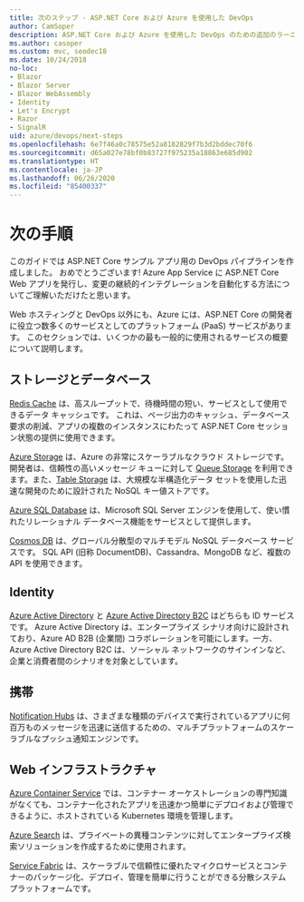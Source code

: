 ```yaml
---
title: 次のステップ - ASP.NET Core および Azure を使用した DevOps
author: CamSoper
description: ASP.NET Core および Azure を使用した DevOps のための追加のラーニング パス。
ms.author: casoper
ms.custom: mvc, seodec18
ms.date: 10/24/2018
no-loc:
- Blazor
- Blazor Server
- Blazor WebAssembly
- Identity
- Let's Encrypt
- Razor
- SignalR
uid: azure/devops/next-steps
ms.openlocfilehash: 6e7f46a0c78575e52a8182829f7b3d2bddec70f6
ms.sourcegitcommit: d65a027e78bf0b83727f975235a18863e685d902
ms.translationtype: HT
ms.contentlocale: ja-JP
ms.lasthandoff: 06/26/2020
ms.locfileid: "85400337"
---
```

# <a name="next-steps"></a>次の手順

このガイドでは ASP.NET Core サンプル アプリ用の DevOps パイプラインを作成しました。 おめでとうございます!  Azure App Service に ASP.NET Core Web アプリを発行し、変更の継続的インテグレーションを自動化する方法についてご理解いただけたと思います。

Web ホスティングと DevOps 以外にも、Azure には、ASP.NET Core の開発者に役立つ数多くのサービスとしてのプラットフォーム (PaaS) サービスがあります。 このセクションでは、いくつかの最も一般的に使用されるサービスの概要について説明します。

## <a name="storage-and-databases"></a>ストレージとデータベース

[Redis Cache](/azure/redis-cache/) は、高スループットで、待機時間の短い、サービスとして使用できるデータ キャッシュです。 これは、ページ出力のキャッシュ、データベース要求の削減、アプリの複数のインスタンスにわたって ASP.NET Core セッション状態の提供に使用できます。

[Azure Storage](/azure/storage/) は、Azure の非常にスケーラブルなクラウド ストレージです。 開発者は、信頼性の高いメッセージ キューに対して [Queue Storage](/azure/storage/queues/storage-queues-introduction) を利用できます。また、[Table Storage](/azure/storage/tables/table-storage-overview) は、大規模な半構造化データ セットを使用した迅速な開発のために設計された NoSQL キー値ストアです。

[Azure SQL Database](/azure/sql-database/) は、Microsoft SQL Server エンジンを使用して、使い慣れたリレーショナル データベース機能をサービスとして提供します。

[Cosmos DB](/azure/cosmos-db/) は、グローバル分散型のマルチモデル NoSQL データベース サービスです。 SQL API (旧称 DocumentDB)、Cassandra、MongoDB など、複数の API を使用できます。

## Identity

[Azure Active Directory](/azure/active-directory/) と [Azure Active Directory B2C](/azure/active-directory-b2c/) はどちらも ID サービスです。 Azure Active Directory は、エンタープライズ シナリオ向けに設計されており、Azure AD B2B (企業間) コラボレーションを可能にします。一方、Azure Active Directory B2C は、ソーシャル ネットワークのサインインなど、企業と消費者間のシナリオを対象としています。

## <a name="mobile"></a>携帯

[Notification Hubs](/azure/notification-hubs/) は、さまざまな種類のデバイスで実行されているアプリに何百万ものメッセージを迅速に送信するための、マルチプラットフォームのスケーラブルなプッシュ通知エンジンです。

## <a name="web-infrastructure"></a>Web インフラストラクチャ

[Azure Container Service](/azure/aks/) では、コンテナー オーケストレーションの専門知識がなくても、コンテナー化されたアプリを迅速かつ簡単にデプロイおよび管理できるように、ホストされている Kubernetes 環境を管理します。

[Azure Search](/azure/search/) は、プライベートの異種コンテンツに対してエンタープライズ検索ソリューションを作成するために使用されます。

[Service Fabric](/azure/service-fabric/) は、スケーラブルで信頼性に優れたマイクロサービスとコンテナーのパッケージ化、デプロイ、管理を簡単に行うことができる分散システム プラットフォームです。
